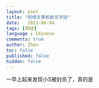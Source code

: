 ```yaml
---
layout: post
title: "网络文革和新文字狱"
date:   2021-08-04
tags: [政经]
language : Chinese
comments: true
author: Zhen
toc: false
published: false
hidden: false
---
```

一早上起来发现小S被封杀了，真的是
<!--stackedit_data:
eyJoaXN0b3J5IjpbMTkyNTY2OTAwNl19
-->